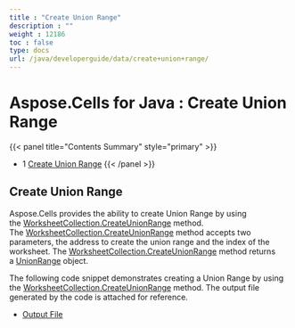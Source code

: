 ```yaml
---
title : "Create Union Range" 
description : "" 
weight : 12186 
toc : false
type: docs
url: /java/developerguide/data/create+union+range/
---
```


# Aspose.Cells for Java : Create Union Range



{{< panel title="Contents Summary" style="primary" >}}
*   1 [Create Union Range](#create-union-range)
{{< /panel >}}
 

## Create Union Range

Aspose.Cells provides the ability to create Union Range by using the [WorksheetCollection.CreateUnionRange](https://apireference.aspose.com/cells/java/com.aspose.cells/worksheetcollection#createUnionRange(java.lang.String,%20int)) method. The [WorksheetCollection.CreateUnionRange](https://apireference.aspose.com/cells/java/com.aspose.cells/worksheetcollection#createUnionRange(java.lang.String,%20int)) method accepts two parameters, the address to create the union range and the index of the worksheet. The [WorksheetCollection.CreateUnionRange](https://apireference.aspose.com/cells/java/com.aspose.cells/worksheetcollection#createUnionRange(java.lang.String,%20int)) method returns a [UnionRange](https://apireference.aspose.com/cells/java/com.aspose.cells/UnionRange) object.

The following code snippet demonstrates creating a Union Range by using the [WorksheetCollection.CreateUnionRange](https://apireference.aspose.com/cells/java/com.aspose.cells/worksheetcollection#createUnionRange(java.lang.String,%20int)) method. The output file generated by the code is attached for reference.

*   [Output File](https://docs.aspose.com/download/attachments/106201464/CreateUnionRange_out.xlsx?version=1&modificationDate=1588182895593&api=v2)

